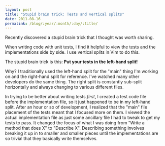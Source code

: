 ```yaml
---
layout: post
title: "Stupid brain trick: Tests and vertical splits"
date: 2011-08-16
permalink: /blog/:year/:month/:day/:title/
---
```


Recently discovered a stupid brain trick that I thought was worth sharing.

When writing code with unit tests, I find it helpful to view the tests and the
implementations side by side. I use vertical splits in Vim to do this.

The stupid brain trick is this: <b>Put your tests in the left-hand split!</b>

Why? I traditionally used the left-hand split for the "main" thing I'm working
on and the right-hand split for reference. I've watched many other developers
do the same thing. The right split is constantly sub-split horizontally and
always changing to various different files.

In trying to be better about writing tests _first_, I created a test code file
before the implementation file, so it just happened to be in my left-hand
split. After an hour or so of development, I realized that the "main" file
placement of the tests meant that I focused more on them. I viewed the actual
implementation file as just some ancillary file I had to tweak to get my tests
to pass. It changed the focus of what I was doing from "Write a method that
does X" to "Describe X". Describing something involves breaking it up in to
smaller and smaller pieces until the implementations are so trivial that they
basically write themselves.
